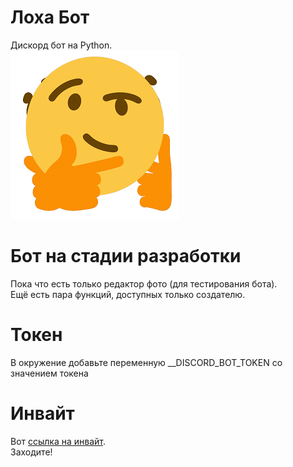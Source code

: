 # Лоха Бот
Дискорд бот на Python.<br />
![Screenshot](https://github.com/Pixelsuft/Loxa-bot/blob/main/bot_small.png?raw=true)
# Бот на стадии разработки
Пока что есть только редактор фото (для тестирования бота).<br />
Ещё есть пара функций, доступных только создателю.
# Токен
В окружение добавьте переменную __DISCORD_BOT_TOKEN со значением токена
# Инвайт
Вот [ссылка на инвайт](https://discord.com/oauth2/authorize?client_id=775611736703238144&scope=bot&permissions=8).<br />
Заходите!
